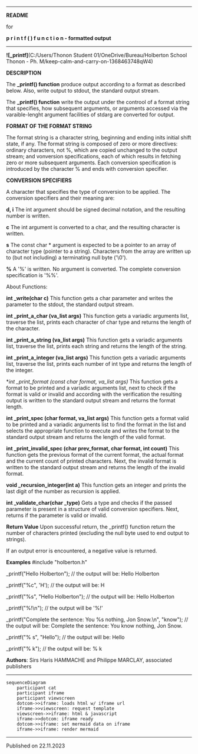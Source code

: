 ____________________________________________________________________________
**README**

for

**p r i n t f  ( )  f u n c t i o n  -  formatted output**
____________________________________________________________________________

**![_printf]**(C:/Users/Thonon Student 01/OneDrive/Bureau/Holberton School Thonon - Ph. M/keep-calm-and-carry-on-1368463748qW4)

**DESCRIPTION**

The **_printf() function** produce output according to a format as described below. Also, write output to stdout, the standard output stream.

The **_printf() function** write the output under the controol of a format string that specifies, how subsequent arguments, or arguments accessed via the varaible-lenght argument facilities of stdarg are converted for output.

**FORMAT OF THE FORMAT STRING**

The format string is a character string, beginning and ending inits initial shift state, if any. The format string is composed of zero or more directives: ordinary characters, not %, which are copied unchanged to the output stream; and vonversion specifications, each of which results in fetching zero or more subsequent arguments. Each conversion specification is introduced by the character % and ends with conversion specifier.

**CONVERSION SPECIFIERS**

A character that specifies the type of conversion to be applied. The conversion specifiers and their meaning are:

**d, i**
The int argument should be signed decimal notation, and the resulting number is written.

**c**
The int argument is converted to a char, and the resulting character is written.

**s**
The const char * argument is expected to be a pointer to an array of character type (pointer to a string). Characters from the array are written up to (but not including) a terminating null byte ('\0').

**%**
A '%' is written. No argument is converted. The complete conversion specification is '%%'.

About Functions:

**int _write(char c)**
This function gets a char parameter and writes the parameter to the stdout, the standard output stream.

**int _print_a_char (va_list args)**
This function gets a variadic arguments list, traverse the list, prints each character of char type and returns the length of the character.

**int _print_a_string (va_list args)**
This function gets a variadic arguments list, traverse the list, prints each string and returns the length of the string.

**int _print_a_integer (va_list args)**
This function gets a variadic arguments list, traverse the list, prints each number of int type and returns the length of the integer.

**int _print_format (const char *format, va_list args)**
This function gets a format to be printed and a variadic arguments list, next to check if the format is valid or invalid and according with the verification the resulting output is written to the standard output stream and returns the format length.

**int _print_spec (char format, va_list args)**
This function gets a format valid to be printed and a variadic arguments list to find the format in the list and selects the appropriate function to execute and writes the format to the standard output stream and returns the length of the valid format.

**int _print_invalid_spec (char prev_format, char format, int count)**
This function gets the previous format of the current format, the actual format and the current count of printed characters. Next, the invalid format is written to the standard output stream and returns the length of the invalid format.

**void _recursion_integer(int a)**
This function gets an integer and prints the last digit of the number as recursion is applied.

**int _validate_char(char _type)**
Gets a type and checks if the passed parameter is present in a structure of valid conversion specifiers. Next, returns if the parameter is valid or invalid.

**Return Value**
Upon successful return, the _printf() function return the number of characters printed (excluding the null byte used to end output to strings).

If an output error is encountered, a negative value is returned.

**Examples**
#include "holberton.h"

_printf("Hello Holberton"); // the output will be: Hello Holberton

_printf("%c", 'H'); // the output will be: H

_printf("%s", "Hello Holberton"); // the output will be: Hello Holberton

_printf("%!\n"); // the output will be '%!'

_printf("Complete the sentence: You %s nothing, Jon Snow.\n", "know"); // the output will be: Complete the sentence: You know nothing, Jon Snow.

_printf("% s", "Hello"); // the output will be: Hello

_printf("% k"); // the output will be: % k

**Authors**: Sirs Haris HAMMACHE and Philippe MARCLAY, associated publishers



---------------------------------------------------------------------------------

```mermaid
sequenceDiagram
    participant cat
    participant iframe
    participant viewscreen
    dotcom->>iframe: loads html w/ iframe url
    iframe->>viewscreen: request template
    viewscreen->>iframe: html & javascript
    iframe->>dotcom: iframe ready
    dotcom->>iframe: set mermaid data on iframe
    iframe->>iframe: render mermaid
```
---------------------------------------------------------------------------------------
Published on 22.11.2023